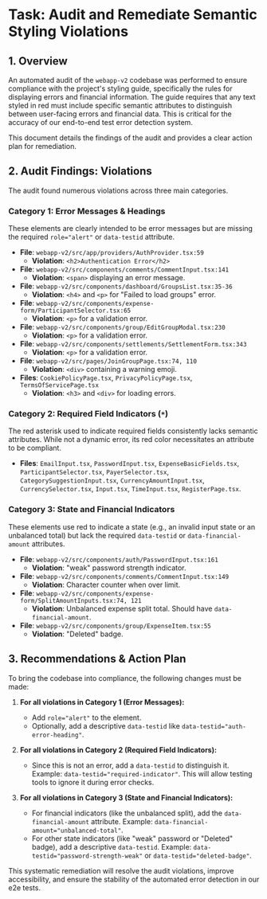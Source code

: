 # Task: Audit and Remediate Semantic Styling Violations

## 1. Overview

An automated audit of the `webapp-v2` codebase was performed to ensure compliance with the project's styling guide, specifically the rules for displaying errors and financial information. The guide requires that any text styled in red must include specific semantic attributes to distinguish between user-facing errors and financial data. This is critical for the accuracy of our end-to-end test error detection system.

This document details the findings of the audit and provides a clear action plan for remediation.

## 2. Audit Findings: Violations

The audit found numerous violations across three main categories.

### Category 1: Error Messages & Headings

These elements are clearly intended to be error messages but are missing the required `role="alert"` or `data-testid` attribute.

-   **File**: `webapp-v2/src/app/providers/AuthProvider.tsx:59`
    -   **Violation**: `<h2>Authentication Error</h2>`
-   **File**: `webapp-v2/src/components/comments/CommentInput.tsx:141`
    -   **Violation**: `<span>` displaying an error message.
-   **File**: `webapp-v2/src/components/dashboard/GroupsList.tsx:35-36`
    -   **Violation**: `<h4>` and `<p>` for "Failed to load groups" error.
-   **File**: `webapp-v2/src/components/expense-form/ParticipantSelector.tsx:65`
    -   **Violation**: `<p>` for a validation error.
-   **File**: `webapp-v2/src/components/group/EditGroupModal.tsx:230`
    -   **Violation**: `<p>` for a validation error.
-   **File**: `webapp-v2/src/components/settlements/SettlementForm.tsx:343`
    -   **Violation**: `<p>` for a validation error.
-   **File**: `webapp-v2/src/pages/JoinGroupPage.tsx:74, 110`
    -   **Violation**: `<div>` containing a warning emoji.
-   **Files**: `CookiePolicyPage.tsx`, `PrivacyPolicyPage.tsx`, `TermsOfServicePage.tsx`
    -   **Violation**: `<h3>` and `<div>` for loading errors.

### Category 2: Required Field Indicators (`*`)

The red asterisk used to indicate required fields consistently lacks semantic attributes. While not a dynamic error, its red color necessitates an attribute to be compliant.

-   **Files**: `EmailInput.tsx`, `PasswordInput.tsx`, `ExpenseBasicFields.tsx`, `ParticipantSelector.tsx`, `PayerSelector.tsx`, `CategorySuggestionInput.tsx`, `CurrencyAmountInput.tsx`, `CurrencySelector.tsx`, `Input.tsx`, `TimeInput.tsx`, `RegisterPage.tsx`.

### Category 3: State and Financial Indicators

These elements use red to indicate a state (e.g., an invalid input state or an unbalanced total) but lack the required `data-testid` or `data-financial-amount` attributes.

-   **File**: `webapp-v2/src/components/auth/PasswordInput.tsx:161`
    -   **Violation**: "weak" password strength indicator.
-   **File**: `webapp-v2/src/components/comments/CommentInput.tsx:149`
    -   **Violation**: Character counter when over limit.
-   **File**: `webapp-v2/src/components/expense-form/SplitAmountInputs.tsx:74, 121`
    -   **Violation**: Unbalanced expense split total. Should have `data-financial-amount`.
-   **File**: `webapp-v2/src/components/group/ExpenseItem.tsx:55`
    -   **Violation**: "Deleted" badge.

## 3. Recommendations & Action Plan

To bring the codebase into compliance, the following changes must be made:

1.  **For all violations in Category 1 (Error Messages):**
    -   Add `role="alert"` to the element.
    -   Optionally, add a descriptive `data-testid` like `data-testid="auth-error-heading"`.

2.  **For all violations in Category 2 (Required Field Indicators):**
    -   Since this is not an error, add a `data-testid` to distinguish it. Example: `data-testid="required-indicator"`. This will allow testing tools to ignore it during error checks.

3.  **For all violations in Category 3 (State and Financial Indicators):**
    -   For financial indicators (like the unbalanced split), add the `data-financial-amount` attribute. Example: `data-financial-amount="unbalanced-total"`.
    -   For other state indicators (like "weak" password or "Deleted" badge), add a descriptive `data-testid`. Example: `data-testid="password-strength-weak"` or `data-testid="deleted-badge"`.

This systematic remediation will resolve the audit violations, improve accessibility, and ensure the stability of the automated error detection in our e2e tests.
